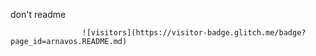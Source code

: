 don't readme

                    ![visitors](https://visitor-badge.glitch.me/badge?page_id=arnavos.README.md)
              
